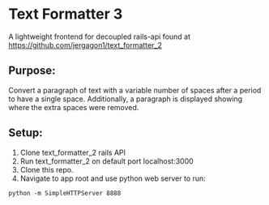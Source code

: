 # Text Formatter 3
A lightweight frontend for decoupled rails-api found at https://github.com/jergagon1/text_formatter_2

## Purpose:
Convert a paragraph of text with a variable number of spaces after a period to have a single space. Additionally, a paragraph is displayed showing where the extra spaces were removed.


## Setup:
1. Clone text_formatter_2 rails API
2. Run text_formatter_2 on default port localhost:3000
3. Clone this repo.
4. Navigate to app root and use python web server to run:


`python -m SimpleHTTPServer 8888`
